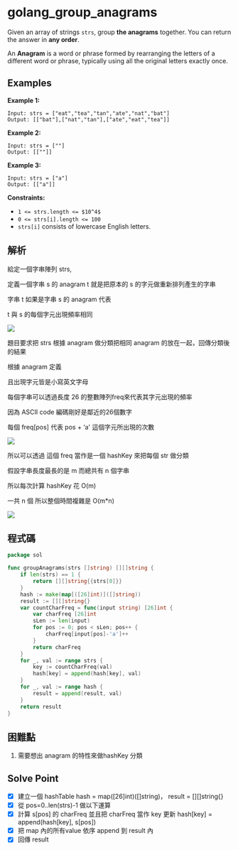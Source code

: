 # golang_group_anagrams

Given an array of strings `strs`, group **the anagrams** together. You can return the answer in **any order**.

An **Anagram** is a word or phrase formed by rearranging the letters of a different word or phrase, typically using all the original letters exactly once.

## Examples

**Example 1:**

```
Input: strs = ["eat","tea","tan","ate","nat","bat"]
Output: [["bat"],["nat","tan"],["ate","eat","tea"]]

```

**Example 2:**

```
Input: strs = [""]
Output: [[""]]

```

**Example 3:**

```
Input: strs = ["a"]
Output: [["a"]]

```

**Constraints:**

- `1 <= strs.length <= $10^4$`
- `0 <= strs[i].length <= 100`
- `strs[i]` consists of lowercase English letters.

## 解析

給定一個字串陣列 strs,

定義一個字串 s  的 anagram  t 就是把原本的 s 的字元做重新排列產生的字串

字串 t 如果是字串 s 的 anagram 代表

 t 與 s 的每個字元出現頻率相同

![](https://i.imgur.com/E5q2CGV.png)


題目要求把 strs 根據 anagram 做分類把相同 anagram 的放在一起，回傳分類後的結果

根據 anagram 定義

且出現字元皆是小寫英文字母

每個字串可以透過長度 26 的整數陣列freq來代表其字元出現的頻率

因為 ASCII code 編碼剛好是鄰近的26個數字

每個 freq[pos] 代表 pos + ‘a' 這個字元所出現的次數

![](https://i.imgur.com/qERp3pL.png)

所以可以透過 這個 freq 當作是一個 hashKey 來把每個 str 做分類

假設字串長度最長的是 m 而總共有 n 個字串

所以每次計算 hashKey 花 O(m)

一共 n 個 所以整個時間複雜是 O(m*n)

![](https://i.imgur.com/Lv3gu52.png)

## 程式碼
```go
package sol

func groupAnagrams(strs []string) [][]string {
	if len(strs) == 1 {
		return [][]string{{strs[0]}}
	}
	hash := make(map[([26]int)]([]string))
	result := [][]string{}
	var countCharFreq = func(input string) [26]int {
		var charFreq [26]int
		sLen := len(input)
		for pos := 0; pos < sLen; pos++ {
			charFreq[input[pos]-'a']++
		}
		return charFreq
	}
	for _, val := range strs {
		key := countCharFreq(val)
		hash[key] = append(hash[key], val)
	}
	for _, val := range hash {
		result = append(result, val)
	}
	return result
}

```
## 困難點

1. 需要想出 anagram 的特性來做hashKey 分類

## Solve Point

- [x]  建立一個 hashTable hash = map([26]int)([]string)， result = [][]string{}
- [x]  從 pos=0..len(strs)-1 做以下運算
- [x]  計算  s[pos] 的 charFreq 並且把 charFreq 當作 key 更新 hash[key] = append(hash[key], s[pos])
- [x]  把 map 內的所有value 依序 append 到 result 內
- [x]  回傳 result